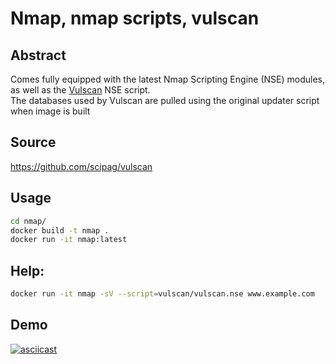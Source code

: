 # Nmap, nmap scripts, vulscan

## Abstract
Comes fully equipped with
the latest Nmap Scripting Engine (NSE) modules, as well as the [Vulscan](https://github.com/scipag/vulscan) NSE script.  
The databases used by Vulscan are pulled using the original updater script when image is built  
  
## Source

https://github.com/scipag/vulscan

## Usage

```bash
cd nmap/
docker build -t nmap .
docker run -it nmap:latest
```

## Help:

```bash
docker run -it nmap -sV --script=vulscan/vulscan.nse www.example.com
```

## Demo  
[![asciicast](https://asciinema.org/a/141837.png)](https://asciinema.org/a/141837)

